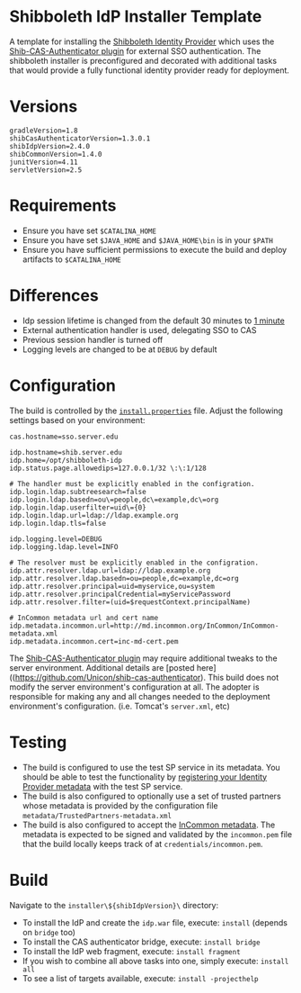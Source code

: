 Shibboleth IdP Installer Template
==============================

A template for installing the [Shibboleth Identity Provider](https://wiki.shibboleth.net/confluence/display/SHIB2/IdPInstall)
which uses the [Shib-CAS-Authenticator plugin](https://github.com/Unicon/shib-cas-authenticator) 
for external SSO authentication. The shibboleth installer is preconfigured and decorated with additional tasks 
that would provide a fully functional identity provider ready for deployment. 

# Versions

```properties
gradleVersion=1.8
shibCasAuthenticatorVersion=1.3.0.1
shibIdpVersion=2.4.0
shibCommonVersion=1.4.0
junitVersion=4.11
servletVersion=2.5
```

# Requirements
- Ensure you have set `$CATALINA_HOME` 
- Ensure you have set `$JAVA_HOME` and `$JAVA_HOME\bin` is in your `$PATH`
- Ensure you have sufficient permissions to execute the build and deploy artifacts to `$CATALINA_HOME`

# Differences
- Idp session lifetime is changed from the default 30 minutes to [1 minute](https://github.com/Unicon/unicon-shibboleth-idp-template/blob/master/installer/2.4.0/src/installer/resources/conf-tmpl/internal.xml#L102)
- External authentication handler is used, delegating SSO to CAS
- Previous session handler is turned off
- Logging levels are changed to be at `DEBUG` by default

# Configuration
The build is controlled by the [`install.properties`](https://github.com/Unicon/unicon-shibboleth-idp-template/blob/master/installer/2.4.0/src/installer/resources/install.properties) file. Adjust the following settings based on your environment:

```properties
cas.hostname=sso.server.edu

idp.hostname=shib.server.edu
idp.home=/opt/shibboleth-idp
idp.status.page.allowedips=127.0.0.1/32 \:\:1/128

# The handler must be explicitly enabled in the configration.
idp.login.ldap.subtreesearch=false
idp.login.ldap.basedn=ou\=people,dc\=example,dc\=org
idp.login.ldap.userfilter=uid\={0}
idp.login.ldap.url=ldap://ldap.example.org
idp.login.ldap.tls=false

idp.logging.level=DEBUG
idp.logging.ldap.level=INFO

# The resolver must be explicitly enabled in the configration. 
idp.attr.resolver.ldap.url=ldap://ldap.example.org
idp.attr.resolver.ldap.basedn=ou=people,dc=example,dc=org
idp.attr.resolver.principal=uid=myservice,ou=system
idp.attr.resolver.principalCredential=myServicePassword
idp.attr.resolver.filter=(uid=$requestContext.principalName)

# InCommon metadata url and cert name
idp.metadata.incommon.url=http://md.incommon.org/InCommon/InCommon-metadata.xml
idp.metadata.incommon.cert=inc-md-cert.pem
```

The  [Shib-CAS-Authenticator plugin](https://github.com/Unicon/shib-cas-authenticator)
may require additional tweaks to the server environment. Additional details are
[posted here]((https://github.com/Unicon/shib-cas-authenticator). This build does not modify the server environment's
configuration at all. The adopter is responsible for making any and all changes needed to the deployment
environment's configuration. (i.e. Tomcat's `server.xml`, etc)

# Testing
* The build is configured to use the test SP service in its metadata. You should be able to test the functionality by [registering your Identity Provider metadata](https://www.testshib.org/metadata.html) with the test SP service. 
* The build is also configured to optionally use a set of trusted partners whose metadata is provided by the configuration file `metadata/TrustedPartners-metadata.xml`
* The build is also configured to accept the [InCommon metadata](http://wayf.incommonfederation.org/InCommon/InCommon-metadata.xml). The metadata is expected to be signed and validated by the `incommon.pem` file that the build locally keeps track of at `credentials/incommon.pem`.

# Build
Navigate to the `installer\${shibIdpVersion}\` directory:

* To install the IdP and create the `idp.war` file, execute: `install` (depends on `bridge` too)
* To install the CAS authenticator bridge, execute: `install bridge`
* To install the IdP web fragment, execute: `install fragment`
* If you wish to combine all above tasks into one, simply execute: `install all`
* To see a list of targets available, execute: `install -projecthelp`
